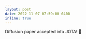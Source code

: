 ```yaml
---
layout: post
date: 2022-11-07 07:59:00-0400
inline: true
---
```


Diffusion paper accepted into JOTA! :tada:
